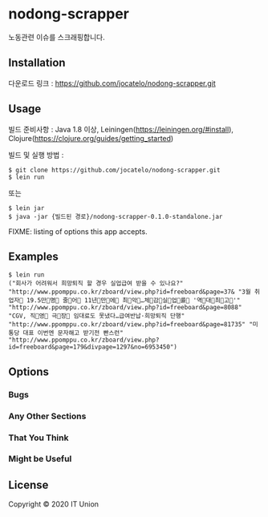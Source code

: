 # nodong-scrapper

노동관련 이슈를 스크래핑합니다.

## Installation

다운로드 링크 : https://github.com/jocatelo/nodong-scrapper.git


## Usage

빌드 준비사항 : Java 1.8 이상, Leiningen(https://leiningen.org/#install), Clojure(https://clojure.org/guides/getting_started)

빌드 및 실행 방법 :

```
$ git clone https://github.com/jocatelo/nodong-scrapper.git
$ lein run
```

또는

```
$ lein jar
$ java -jar {빌드된 경로}/nodong-scrapper-0.1.0-standalone.jar
```


FIXME: listing of options this app accepts.

## Examples

```
$ lein run
("회사가 어려워서 희망퇴직 할 경우 실업급여 받을 수 있나요?" "http://www.ppomppu.co.kr/zboard/view.php?id=freeboard&page=37& "3월 취업자 19.5만명 줄어 11년만에 최악…체감실업률 '역대최고'" "http://www.ppomppu.co.kr/zboard/view.php?id=freeboard&page=8088" "CGV, 직영 극장 임대료도 못냈다…급여반납·희망퇴직 단행" "http://www.ppomppu.co.kr/zboard/view.php?id=freeboard&page=81735" "미통당 대표 이번엔 문자해고 받기전 빤스런" "http://www.ppomppu.co.kr/zboard/view.php?id=freeboard&page=179&divpage=1297&no=6953450")
```

## Options
### Bugs
### Any Other Sections
### That You Think
### Might be Useful

## License

Copyright © 2020 IT Union
